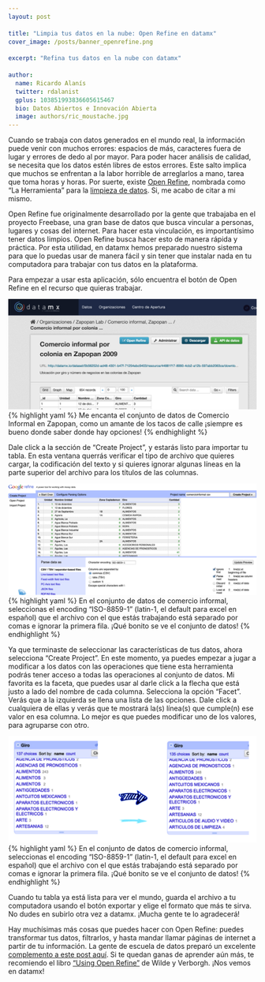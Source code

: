 ```yaml
---
layout: post

title: "Limpia tus datos en la nube: Open Refine en datamx"
cover_image: /posts/banner_openrefine.png

excerpt: "Refina tus datos en la nube con datamx"

author:
  name: Ricardo Alanís
  twitter: rdalanist
  gplus: 103851993836605615467
  bio: Datos Abiertos e Innovación Abierta
  image: authors/ric_moustache.jpg
---
```


Cuando se trabaja con datos generados en el mundo real, la información puede venir con muchos errores: espacios de más, caracteres fuera de lugar y errores de dedo al por mayor. Para poder hacer análisis de calidad, se necesita que los datos estén libres de estos errores. Este salto implica que muchos se enfrentan a la labor horrible de arreglarlos a mano, tarea que toma horas y horas. Por suerte, existe [Open Refine](http://openrefine.org/), nombrada como “La Herramienta” para la [limpieza de datos](http://theodi.org/case-studies/mexico-case-study-using-data-squads-to-jump-start-government-open-data-publishing). Si, me acabo de citar a mi mismo.

Open Refine fue originalmente desarrollado por la gente que trabajaba en el proyecto Freebase, una gran base de datos que busca vincular a personas, lugares y cosas del internet. Para hacer esta vinculación, es importantísimo tener datos limpios. Open Refine busca hacer esto de manera rápida y práctica. Por esta utilidad, en datamx hemos preparado nuestro sistema para que lo puedas usar de manera fácil y sin tener que instalar nada en tu computadora para trabajar con tus datos en la plataforma.

Para empezar a usar esta aplicación, sólo encuentra el botón de Open Refine en el recurso que quieras trabajar. 

<div class="full zoomable"><img src="/images/posts/datamx1.png"></div> 
{% highlight yaml %}
Me encanta el conjunto de datos de Comercio Informal en Zapopan, como un amante de los tacos de calle ¡siempre es bueno donde saber donde hay opciones!
{% endhighlight %}


Dale click a la sección de “Create Project”, y estarás listo para importar tu tabla. En esta ventana querrás verificar el tipo de archivo que quieres cargar, la codificación del texto y si quieres ignorar algunas líneas en la parte superior del archivo para los títulos de las columnas.

<div class="full zoomable"><img src="/images/posts/refine_1.png"></div> 
{% highlight yaml %}
En el conjunto de datos de comercio informal, seleccionas el encoding “ISO-8859-1” (latin-1, el default para excel en español) que el archivo con el que estás trabajando está separado por comas e ignorar la primera fila. ¡Qué bonito se ve el conjunto de datos!
{% endhighlight %}

Ya que terminaste de seleccionar las características de tus datos, ahora selecciona “Create Project”. En este momento, ya puedes empezar a jugar a modificar a los datos con las operaciones que tiene esta herramienta podrás tener acceso a todas las operaciones al conjunto de datos. Mi favorita es la faceta, que puedes usar al darle click a la flecha  que está justo a lado del nombre de cada columna. Selecciona la opción “Facet”. Verás que a la izquierda se llena una lista de las opciones. Dale click a cualquiera de ellas y verás que te mostrará la(s) línea(s) que cumple(n) ese valor en esa columna. Lo mejor es que puedes modificar uno de los valores, para agruparse con otro. 


<div class="full zoomable"><img src="/images/posts/refine_2.png"></div> 
{% highlight yaml %}
En el conjunto de datos de comercio informal, seleccionas el encoding “ISO-8859-1” (latin-1, el default para excel en español) que el archivo con el que estás trabajando está separado por comas e ignorar la primera fila. ¡Qué bonito se ve el conjunto de datos!
{% endhighlight %}

Cuando tu tabla ya está lista para ver el mundo, guarda el archivo a tu computadora usando el botón exportar y elige el formato que más te sirva. No dudes en subirlo otra vez a datamx. ¡Mucha gente te lo agradecerá!

Hay muchísimas más cosas que puedes hacer con Open Refine: puedes transformar tus datos, filtrarlos, y hasta mandar llamar páginas de internet a partir de tu información. La gente de escuela de datos preparó un excelente  [complemento a este post aquí](http://es.schoolofdata.org/2014/06/30/openrefine/). Si te quedan ganas de aprender aún más, te recomiendo el libro [“Using Open Refine”](http://www.amazon.com/Using-OpenRefine-Ruben-Verborgh/dp/1783289082/ref=sr_1_1?ie=UTF8&qid=1424227482&sr=8-1&keywords=using+openrefine) de Wilde y Verborgh. ¡Nos vemos en datamx!